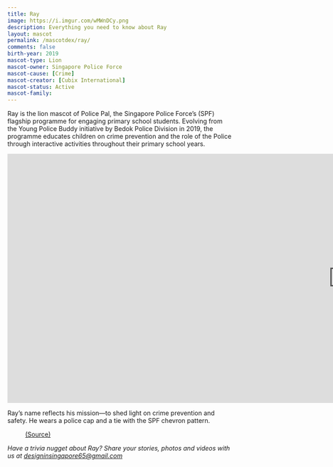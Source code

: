 ```yaml
---
title: Ray
image: https://i.imgur.com/wMWnDCy.png
description: Everything you need to know about Ray
layout: mascot
permalink: /mascotdex/ray/
comments: false
birth-year: 2019
mascot-type: Lion
mascot-owner: Singapore Police Force
mascot-cause: [Crime]
mascot-creator: [Cubix International]
mascot-status: Active
mascot-family: 
---
```

Ray is the lion mascot of Police Pal, the Singapore Police Force’s (SPF) flagship programme for engaging primary school students. Evolving from the Young Police Buddy initiative by Bedok Police Division in 2019, the programme educates children on crime prevention and the role of the Police through interactive activities throughout their primary school years. 

<div class="video-responsive"><iframe width="1524" height="560" src="https://www.youtube.com/embed/zBaGssFt5Cg" title="Launch of Police Pal" frameborder="0" allow="accelerometer; autoplay; clipboard-write; encrypted-media; gyroscope; picture-in-picture; web-share" referrerpolicy="strict-origin-when-cross-origin" allowfullscreen></iframe> </div>

Ray’s name reflects his mission—to shed light on crime prevention and safety. He wears a police cap and a tie with the SPF chevron pattern. 

<figure>
<img src="https://i.imgur.com/AjH4Wmv.png" alt="">
<figcaption><a href="https://www.police.gov.sg/Community/Community-Programmes/Police-Pal " target="_blank">(Source)</a></figcaption>
</figure>

<i>Have a trivia nugget about Ray? Share your stories, photos and videos with us at designinsingapore65@gmail.com</i>

